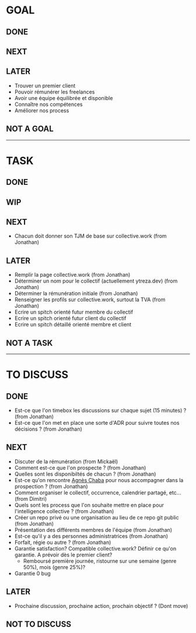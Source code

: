# GOAL

## DONE

## NEXT

## LATER
- Trouver un premier client
- Pouvoir rémunérer les freelances
- Avoir une équipe équilibrée et disponible
- Connaître nos compétences
- Améliorer nos process

## NOT A GOAL


----------------------------

# TASK

## DONE

## WIP

## NEXT
- Chacun doit donner son TJM de base sur collective.work (from Jonathan)

## LATER
- Remplir la page collective.work (from Jonathan)
- Déterminer un nom pour le collectif (actuellement ytreza.dev) (from Jonathan)
- Déterminer la rémunération initiale (from Jonathan)
- Renseigner les profils sur collective.work, surtout la TVA (from Jonathan)
- Ecrire un spitch orienté futur membre du collectif
- Ecrire un spitch orienté futur client du collectif
- Ecrire un spitch détaillé orienté membre et client 

## NOT A TASK


----------------------------



# TO DISCUSS

## DONE
- Est-ce que l'on timebox les discussions sur chaque sujet (15 minutes) ? (from Jonathan)
- Est-ce que l'on met en place une sorte d'ADR pour suivre toutes nos décisions ? (from Jonathan)

## NEXT
- Discuter de la rémunération (from Mickaël)
- Comment est-ce que l'on prospecte ? (from Jonathan)
- Quelles sont les disponibiltés de chacun ? (from Jonathan)
- Est-ce qu'on rencontre [Agnès Chaba](https://www.linkedin.com/in/agn%C3%A8s-chaba/) pour nous accompagner dans la prospection ? (from Jonathan)
- Comment organiser le collectif, occurrence, calendrier partagé, etc... (from Dimitri)
- Quels sont les process que l'on souhaite mettre en place pour l'intelligence collective ? (from Jonathan)
- Créer un repo privé ou une organisation au lieu de ce repo git public (from Jonathan)
- Présentation des différents membres de l'équipe (from Jonathan)
- Est-ce qu'il y a des personnes administratrices (from Jonathan)
- Forfait, régie ou autre ? (from Jonathan)
- Garantie satisfaction? Compatible collective.work? Définir ce qu'on garantie. A prévoir dès le premier client?
  - Remboursé première journée, ristourne sur une semaine (genre 50%), mois (genre 25%)?
- Garantie 0 bug

## LATER
- Prochaine discussion, prochaine action, prochain objectif ? (Dont move)

## NOT TO DISCUSS


